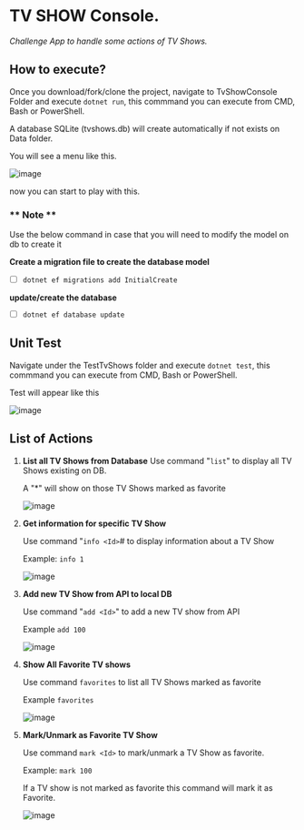 # **TV SHOW Console.**

*Challenge App to handle some actions of TV Shows.*

## **How to execute?**

Once you download/fork/clone the project, navigate to TvShowConsole Folder and execute `dotnet run`, this commmand you can execute from CMD, Bash or PowerShell.

A database SQLite (tvshows.db) will create automatically if not exists on Data folder.

You will see a menu like this.

![image](https://github.com/ilcasco-manuelr/TvShowConsole/assets/125287482/e78c2b99-4592-4aa5-9ce4-2eba1b40b374)


now you can start to play with this.


### ** Note **

Use the below command in case that you will need to modify the model on db to create it

**Create a migration file to create the database model**
* [ ] `dotnet ef migrations add InitialCreate`

**update/create the database**
* [ ] `dotnet ef database update`



## **Unit Test**

Navigate under the TestTvShows folder and execute `dotnet test`, this commmand you can execute from CMD, Bash or PowerShell.

Test will appear like this

![image](https://github.com/ilcasco-manuelr/TvShowConsole/assets/125287482/2c1118bf-c705-494a-b65f-f980d82dd7da)



## **List of Actions**

1. **List all TV Shows from Database**
	Use command "`list`" to display all TV Shows existing on DB.

      A "*" will show on those TV Shows marked as favorite
   
      ![image](https://github.com/ilcasco-manuelr/TvShowConsole/assets/125287482/23f5241c-75b1-460d-a8d7-421f72cf53c5)

2. **Get information for specific TV Show**

   Use command "`info <Id>`# to display information about a TV Show

      Example:
      `info 1`

      ![image](https://github.com/ilcasco-manuelr/TvShowConsole/assets/125287482/ef7a56c6-5ae0-4589-8358-a0483b03c0bf)

3. **Add new TV Show from API to local DB**

   Use command "`add <Id>`" to add a new TV show from API

   Example
   `add 100`

   ![image](https://github.com/ilcasco-manuelr/TvShowConsole/assets/125287482/ed07e8b9-38f3-420a-85b4-10b73f83d2c6)

4. **Show All Favorite TV shows**

   Use command `favorites` to list all TV Shows marked as favorite

   Example
   `favorites`

   ![image](https://github.com/ilcasco-manuelr/TvShowConsole/assets/125287482/1bea8b62-41ca-48b9-adef-b65b91f244c2)

5. **Mark/Unmark as Favorite TV Show**

   Use command `mark <Id>` to mark/unmark a TV Show as favorite.

   Example:
        `mark 100`

   If a TV show is not marked as favorite this command will mark it as Favorite.

   ![image](https://github.com/ilcasco-manuelr/TvShowConsole/assets/125287482/0616815a-37b6-4373-90af-56213ae2944a)




   

